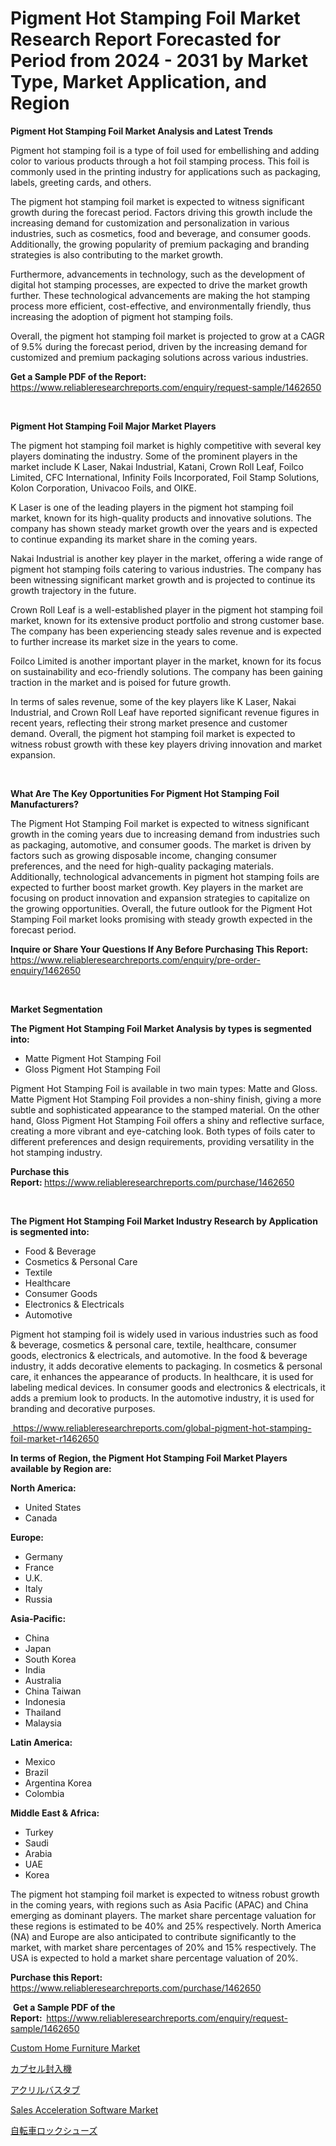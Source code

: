 <p><h1>Pigment Hot Stamping Foil Market Research Report Forecasted for Period from 2024 -  2031 by Market Type, Market Application, and Region</h1></p><p><strong>Pigment Hot Stamping Foil Market Analysis and Latest Trends</strong></p>
<p><p>Pigment hot stamping foil is a type of foil used for embellishing and adding color to various products through a hot foil stamping process. This foil is commonly used in the printing industry for applications such as packaging, labels, greeting cards, and others.</p><p>The pigment hot stamping foil market is expected to witness significant growth during the forecast period. Factors driving this growth include the increasing demand for customization and personalization in various industries, such as cosmetics, food and beverage, and consumer goods. Additionally, the growing popularity of premium packaging and branding strategies is also contributing to the market growth.</p><p>Furthermore, advancements in technology, such as the development of digital hot stamping processes, are expected to drive the market growth further. These technological advancements are making the hot stamping process more efficient, cost-effective, and environmentally friendly, thus increasing the adoption of pigment hot stamping foils.</p><p>Overall, the pigment hot stamping foil market is projected to grow at a CAGR of 9.5% during the forecast period, driven by the increasing demand for customized and premium packaging solutions across various industries.</p></p>
<p><strong>Get a Sample PDF of the Report:&nbsp;</strong> <a href="https://www.reliableresearchreports.com/enquiry/request-sample/1462650">https://www.reliableresearchreports.com/enquiry/request-sample/1462650</a></p>
<p>&nbsp;</p>
<p><strong>Pigment Hot Stamping Foil Major Market Players</strong></p>
<p><p>The pigment hot stamping foil market is highly competitive with several key players dominating the industry. Some of the prominent players in the market include K Laser, Nakai Industrial, Katani, Crown Roll Leaf, Foilco Limited, CFC International, Infinity Foils Incorporated, Foil Stamp Solutions, Kolon Corporation, Univacoo Foils, and OIKE.</p><p>K Laser is one of the leading players in the pigment hot stamping foil market, known for its high-quality products and innovative solutions. The company has shown steady market growth over the years and is expected to continue expanding its market share in the coming years.</p><p>Nakai Industrial is another key player in the market, offering a wide range of pigment hot stamping foils catering to various industries. The company has been witnessing significant market growth and is projected to continue its growth trajectory in the future.</p><p>Crown Roll Leaf is a well-established player in the pigment hot stamping foil market, known for its extensive product portfolio and strong customer base. The company has been experiencing steady sales revenue and is expected to further increase its market size in the years to come.</p><p>Foilco Limited is another important player in the market, known for its focus on sustainability and eco-friendly solutions. The company has been gaining traction in the market and is poised for future growth.</p><p>In terms of sales revenue, some of the key players like K Laser, Nakai Industrial, and Crown Roll Leaf have reported significant revenue figures in recent years, reflecting their strong market presence and customer demand. Overall, the pigment hot stamping foil market is expected to witness robust growth with these key players driving innovation and market expansion.</p></p>
<p>&nbsp;</p>
<p><strong>What Are The Key Opportunities For Pigment Hot Stamping Foil Manufacturers?</strong></p>
<p><p>The Pigment Hot Stamping Foil market is expected to witness significant growth in the coming years due to increasing demand from industries such as packaging, automotive, and consumer goods. The market is driven by factors such as growing disposable income, changing consumer preferences, and the need for high-quality packaging materials. Additionally, technological advancements in pigment hot stamping foils are expected to further boost market growth. Key players in the market are focusing on product innovation and expansion strategies to capitalize on the growing opportunities. Overall, the future outlook for the Pigment Hot Stamping Foil market looks promising with steady growth expected in the forecast period.</p></p>
<p><strong>Inquire or Share Your Questions If Any Before Purchasing This Report:</strong> <a href="https://www.reliableresearchreports.com/enquiry/pre-order-enquiry/1462650">https://www.reliableresearchreports.com/enquiry/pre-order-enquiry/1462650</a></p>
<p>&nbsp;</p>
<p><strong>Market Segmentation</strong></p>
<p><strong>The Pigment Hot Stamping Foil Market Analysis by types is segmented into:</strong></p>
<p><ul><li>Matte Pigment Hot Stamping Foil</li><li>Gloss Pigment Hot Stamping Foil</li></ul></p>
<p><p>Pigment Hot Stamping Foil is available in two main types: Matte and Gloss. Matte Pigment Hot Stamping Foil provides a non-shiny finish, giving a more subtle and sophisticated appearance to the stamped material. On the other hand, Gloss Pigment Hot Stamping Foil offers a shiny and reflective surface, creating a more vibrant and eye-catching look. Both types of foils cater to different preferences and design requirements, providing versatility in the hot stamping industry.</p></p>
<p><strong>Purchase this Report:&nbsp;</strong><a href="https://www.reliableresearchreports.com/purchase/1462650">https://www.reliableresearchreports.com/purchase/1462650</a></p>
<p>&nbsp;</p>
<p><strong>The Pigment Hot Stamping Foil Market Industry Research by Application is segmented into:</strong></p>
<p><ul><li>Food & Beverage</li><li>Cosmetics & Personal Care</li><li>Textile</li><li>Healthcare</li><li>Consumer Goods</li><li>Electronics & Electricals</li><li>Automotive</li></ul></p>
<p><p>Pigment hot stamping foil is widely used in various industries such as food & beverage, cosmetics & personal care, textile, healthcare, consumer goods, electronics & electricals, and automotive. In the food & beverage industry, it adds decorative elements to packaging. In cosmetics & personal care, it enhances the appearance of products. In healthcare, it is used for labeling medical devices. In consumer goods and electronics & electricals, it adds a premium look to products. In the automotive industry, it is used for branding and decorative purposes.</p></p>
<p><a href="https://www.reliableresearchreports.com/global-pigment-hot-stamping-foil-market-r1462650">&nbsp;https://www.reliableresearchreports.com/global-pigment-hot-stamping-foil-market-r1462650</a></p>
<p><strong>In terms of Region, the Pigment Hot Stamping Foil Market Players available by Region are:</strong></p>
<p>
    <p> <strong> North America: </strong>
        <ul>
            <li>United States</li>
            <li>Canada</li>
        </ul>
        </p> 
    <p> <strong> Europe: </strong>
        <ul>
            <li>Germany</li>
            <li>France</li>
            <li>U.K.</li>
            <li>Italy</li>
            <li>Russia</li>
        </ul>
        </p> 
    <p> <strong> Asia-Pacific: </strong>
        <ul>
            <li>China</li>
            <li>Japan</li>
            <li>South Korea</li>
            <li>India</li>
            <li>Australia</li>
            <li>China Taiwan</li>
            <li>Indonesia</li>
            <li>Thailand</li>
            <li>Malaysia</li>
        </ul>
        </p> 
    <p> <strong> Latin America: </strong>
        <ul>
            <li>Mexico</li>
            <li>Brazil</li>
            <li>Argentina Korea</li>
            <li>Colombia</li>
        </ul>
        </p> 
    <p> <strong> Middle East & Africa: </strong>
        <ul>
            <li>Turkey</li>
            <li>Saudi</li>
            <li>Arabia</li>
            <li>UAE</li>
            <li>Korea</li>
        </ul>
    </p>
    </p>
<p><p>The pigment hot stamping foil market is expected to witness robust growth in the coming years, with regions such as Asia Pacific (APAC) and China emerging as dominant players. The market share percentage valuation for these regions is estimated to be 40% and 25% respectively. North America (NA) and Europe are also anticipated to contribute significantly to the market, with market share percentages of 20% and 15% respectively. The USA is expected to hold a market share percentage valuation of 20%.</p></p>
<p><strong>Purchase this Report: </strong><a href="https://www.reliableresearchreports.com/purchase/1462650">https://www.reliableresearchreports.com/purchase/1462650</a></p>
<p>&nbsp;<strong>Get a Sample PDF of the Report:&nbsp;&nbsp;</strong><a href="https://www.reliableresearchreports.com/enquiry/request-sample/1462650">https://www.reliableresearchreports.com/enquiry/request-sample/1462650</a></p>
<p><strong></strong></p>
<p><p><a href="https://github.com/AndreanneHane2023/Market-Research-Report-List-1/blob/main/custom-home-furniture-market.md">Custom Home Furniture Market</a></p><p><a href="https://medium.com/@elmorunolfsson2023/%E3%82%AB%E3%83%97%E3%82%BB%E3%83%AB%E5%8C%85%E8%A3%85%E6%A9%9F%E5%B8%82%E5%A0%B4%E5%A0%B1%E5%91%8A%E3%81%AF-%E3%81%93%E3%81%AE%E5%B8%82%E5%A0%B4%E3%81%AE%E6%9C%80%E6%96%B0%E3%83%88%E3%83%AC%E3%83%B3%E3%83%89%E3%81%A8%E6%88%90%E9%95%B7%E6%A9%9F%E4%BC%9A%E3%82%92%E6%98%8E%E3%82%89%E3%81%8B%E3%81%AB%E3%81%97%E3%81%A6%E3%81%84%E3%81%BE%E3%81%99-f1c799d41017">カプセル封入機</a></p><p><a href="https://medium.com/@tigerprawn1996/%E3%82%A2%E3%82%AF%E3%83%AA%E3%83%AB%E8%A3%BD%E3%83%90%E3%82%B9%E3%82%BF%E3%83%96%E5%B8%82%E5%A0%B4%E3%81%AF-%E5%B8%82%E5%A0%B4%E3%82%B7%E3%82%A7%E3%82%A2-%E3%82%B5%E3%82%A4%E3%82%BA-%E3%81%8A%E3%82%88%E3%81%B32031%E5%B9%B4%E3%81%BE%E3%81%A7%E3%81%AE%E4%BA%88%E6%B8%AC%E3%82%92%E9%87%8D%E7%82%B9%E3%81%AB%E3%81%97%E3%81%A6%E3%81%84%E3%81%BE%E3%81%99-akuriru-sei-basutabu-shij%C5%8D-wa-shij%C5%8D-shea-saizu-53fbfc9d9821">アクリルバスタブ</a></p><p><a href="https://github.com/flwellarose/Market-Research-Report-List-1/blob/main/sales-acceleration-software-market.md">Sales Acceleration Software Market</a></p><p><a href="https://github.com/DwightHuels1/Market-Research-Report-List-2/blob/main/637291790153.md">自転車ロックシューズ</a></p></p>